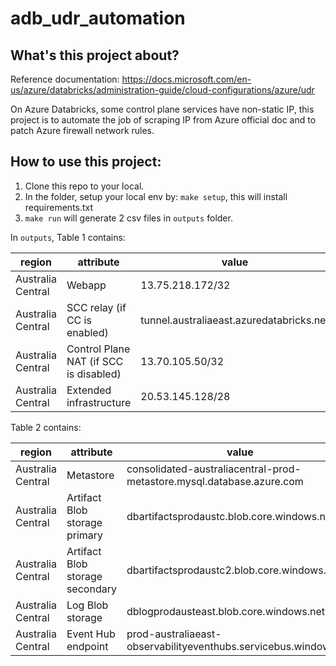 # adb_udr_automation

## What's this project about?

Reference documentation:
https://docs.microsoft.com/en-us/azure/databricks/administration-guide/cloud-configurations/azure/udr


On Azure Databricks, some control plane services have non-static IP, this project is to automate the job of scraping IP from Azure official doc and to patch Azure firewall network rules.

## How to use this project:
1. Clone this repo to your local.
2. In the folder, setup your local env by: `make setup`, this will install requirements.txt
3. `make run` will generate 2 csv files in `outputs` folder.

In `outputs`, Table 1 contains: 

| region            | attribute                              | value                                    | az_region_to_deploy_fuzzy_match | whitelistips      |
| ----------------- | -------------------------------------- | ---------------------------------------- | ------------------------------- | ----------------- |
| Australia Central | Webapp                                 | 13.75.218.172/32                         | australiacentral                | []                |
| Australia Central | SCC relay (if CC is enabled)           | tunnel.australiaeast.azuredatabricks.net | australiacentral                | ['13.75.164.249'] |
| Australia Central | Control Plane NAT (if SCC is disabled) | 13.70.105.50/32                          | australiacentral                | []                |
| Australia Central | Extended infrastructure                | 20.53.145.128/28                         | australiacentral                | []                |


Table 2 contains:

| region            | attribute                       | value                                                                 | az_region_to_deploy_fuzzy_match | whitelistips      |
| ----------------- | ------------------------------- | --------------------------------------------------------------------- | ------------------------------- | ----------------- |
| Australia Central | Metastore                       | consolidated-australiacentral-prod-metastore.mysql.database.azure.com | australiacentral                | ['20.36.105.0']   |
| Australia Central | Artifact Blob storage primary   | dbartifactsprodaustc.blob.core.windows.net                            | australiacentral                | ['52.239.216.36'] |
| Australia Central | Artifact Blob storage secondary | dbartifactsprodaustc2.blob.core.windows.net                           | australiacentral                | ['52.239.218.4']  |
| Australia Central | Log Blob storage                | dblogprodausteast.blob.core.windows.net                               | australiacentral                | ['20.150.66.228'] |
| Australia Central | Event Hub endpoint              | prod-australiaeast-observabilityeventhubs.servicebus.windows.net      | australiacentral                | ['13.70.72.2']    |
